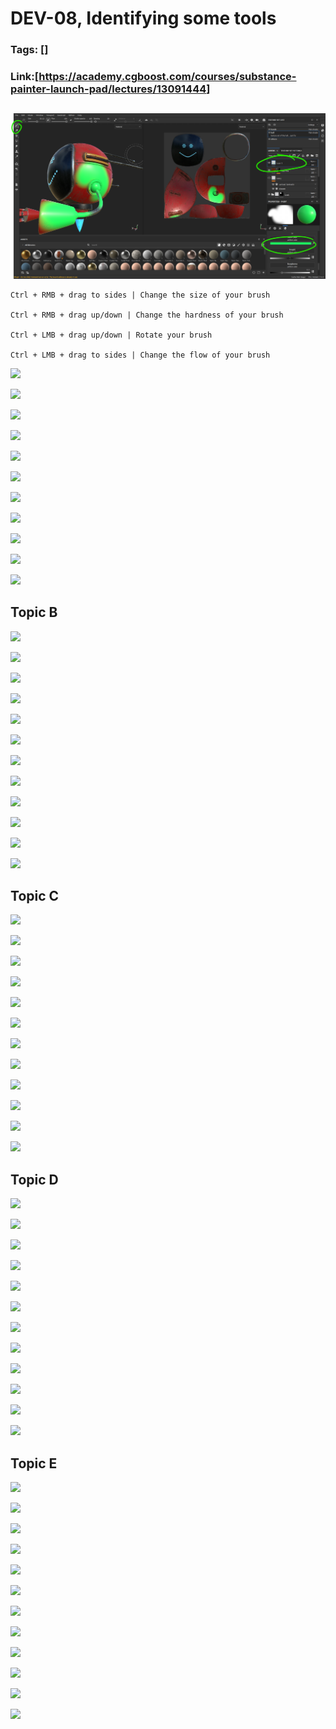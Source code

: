 # DEV-08, Identifying some tools
### Tags: []
### Link:[<https://academy.cgboost.com/courses/substance-painter-launch-pad/lectures/13091444>]

## 
![](../images/DEV-08/DEV-08-A1.png)

    Ctrl + RMB + drag to sides | Change the size of your brush

    Ctrl + RMB + drag up/down | Change the hardness of your brush

    Ctrl + LMB + drag up/down | Rotate your brush
    
    Ctrl + LMB + drag to sides | Change the flow of your brush

![](../images/DEV-08/DEV-08-A2.png)

![](../images/DEV-08/DEV-08-A3.png)

![](../images/DEV-08/DEV-08-A4.png)

![](../images/DEV-08/DEV-08-A5.png)

![](../images/DEV-08/DEV-08-A6.png)

![](../images/DEV-08/DEV-08-A7.png)

![](../images/DEV-08/DEV-08-A8.png)

![](../images/DEV-08/DEV-08-A9.png)

![](../images/DEV-08/DEV-08-A10.png)

![](../images/DEV-08/DEV-08-A11.png)

![](../images/DEV-08/DEV-08-A12.png)

## Topic B
![](../images/DEV-08/DEV-08-B1.png)

![](../images/DEV-08/DEV-08-B2.png)

![](../images/DEV-08/DEV-08-B3.png)

![](../images/DEV-08/DEV-08-B4.png)

![](../images/DEV-08/DEV-08-B5.png)

![](../images/DEV-08/DEV-08-B6.png)

![](../images/DEV-08/DEV-08-B7.png)

![](../images/DEV-08/DEV-08-B8.png)

![](../images/DEV-08/DEV-08-B9.png)

![](../images/DEV-08/DEV-08-B10.png)

![](../images/DEV-08/DEV-08-B11.png)

![](../images/DEV-08/DEV-08-B12.png)

## Topic C
![](../images/DEV-08/DEV-08-C1.png)

![](../images/DEV-08/DEV-08-C2.png)

![](../images/DEV-08/DEV-08-C3.png)

![](../images/DEV-08/DEV-08-C4.png)

![](../images/DEV-08/DEV-08-C5.png)

![](../images/DEV-08/DEV-08-C6.png)

![](../images/DEV-08/DEV-08-C7.png)

![](../images/DEV-08/DEV-08-C8.png)

![](../images/DEV-08/DEV-08-C9.png)

![](../images/DEV-08/DEV-08-C10.png)

![](../images/DEV-08/DEV-08-C11.png)

![](../images/DEV-08/DEV-08-C12.png)

## Topic D
![](../images/DEV-08/DEV-08-D1.png)

![](../images/DEV-08/DEV-08-D2.png)

![](../images/DEV-08/DEV-08-D3.png)

![](../images/DEV-08/DEV-08-D4.png)

![](../images/DEV-08/DEV-08-D5.png)

![](../images/DEV-08/DEV-08-D6.png)

![](../images/DEV-08/DEV-08-D7.png)

![](../images/DEV-08/DEV-08-D8.png)

![](../images/DEV-08/DEV-08-D9.png)

![](../images/DEV-08/DEV-08-D10.png)

![](../images/DEV-08/DEV-08-D11.png)

![](../images/DEV-08/DEV-08-D12.png)

## Topic E
![](../images/DEV-08/DEV-08-E1.png)

![](../images/DEV-08/DEV-08-E2.png)

![](../images/DEV-08/DEV-08-E3.png)

![](../images/DEV-08/DEV-08-E4.png)

![](../images/DEV-08/DEV-08-E5.png)

![](../images/DEV-08/DEV-08-E6.png)

![](../images/DEV-08/DEV-08-E7.png)

![](../images/DEV-08/DEV-08-E8.png)

![](../images/DEV-08/DEV-08-E9.png)

![](../images/DEV-08/DEV-08-E10.png)

![](../images/DEV-08/DEV-08-E11.png)

![](../images/DEV-08/DEV-08-E12.png)

